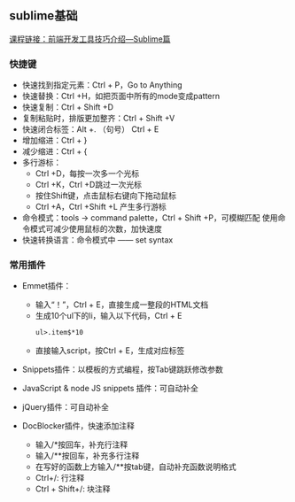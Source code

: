 ## sublime基础 ##
[课程链接：前端开发工具技巧介绍—Sublime篇](https://www.imooc.com/learn/40)
### 快捷键 ###
-  快速找到指定元素：Ctrl + P，Go to Anything
- 快速替换：Ctrl +H，如把页面中所有的mode变成pattern
- 快速复制：Ctrl + Shift +D
- 复制粘贴时，排版更加整齐：Ctrl + Shift +V
- 快速闭合标签：Alt +. （句号） Ctrl + E
- 增加缩进：Ctrl + }
- 减少缩进：Ctrl + {
- 多行游标：
	- Ctrl +D，每按一次多一个光标
	- Ctrl +K，Ctrl +D跳过一次光标
	- 按住Shift键，点击鼠标右键向下拖动鼠标
	- Ctrl +A，Ctrl +Shift +L 产生多行游标
- 命令模式：tools → command palette，Ctrl + Shift +P，可模糊匹配
使用命令模式可减少使用鼠标的次数，加快速度
- 快速转换语言：命令模式中 —— set syntax

### 常用插件 ###
- Emmet插件：
	- 输入“！”，Ctrl + E，直接生成一整段的HTML文档
	- 生成10个ul下的li，输入以下代码，Ctrl + E
		```html
		ul>.item$*10
		```
	- 直接输入script，按Ctrl + E，生成对应标签

- Snippets插件：以模板的方式编程，按Tab键跳跃修改参数
- JavaScript & node JS snippets 插件：可自动补全
- jQuery插件：可自动补全
- DocBlocker插件，快速添加注释
	- 输入/*按回车，补充行注释
	- 输入/**按回车，补充多行注释
	- 在写好的函数上方输入/**按tab键，自动补充函数说明格式
	-  Ctrl+/: 行注释
	-  Ctrl + Shift+/: 块注释
